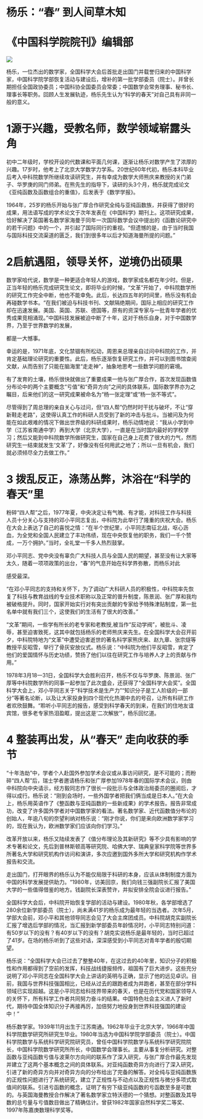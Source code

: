 # 杨乐：“春” 到人间草木知

# 《中国科学院院刊》编辑部

![](images/34015a279f413b473589add42b45a629dea4d8436ff4f3c46a6fdf8136eedf79.jpg)

杨乐，一位杰出的数学家，全国科学大会后首批走出国门并载誉归来的中国科学家，中国科学院学部恢复活动与建设后，增补的第一批学部委员（院士）。并曾长期担任全国政协委员；中国科协全国委员会常委；中国数学会常务理事、秘书长、理事长等职务。回顾人生发展轨迹，杨乐先生认为“科学的春天”对自己具有非同一般的意义。

# 1源于兴趣，受教名师，数学领域崭露头角

初中二年级时，学校开设的代数课和平面几何课，逐渐让杨乐对数学产生了浓厚的兴趣。17岁时，他考上了北京大学数学力学系。20世纪60年代初，杨乐本科毕业后考入中科院数学所继续攻读研究生，并有幸成为数学大师熊庆来教授的关门弟子、华罗庚的同门师弟。在熊先生的指导下，读研的头3个月，杨乐就完成论文《亚纯函数及函数组合的重值》，后发表于《数学学报》。

1964年，25岁的杨乐开始与张广厚合作研究全纯与亚纯函数族，并获得了很好的成果，用法语写成的学术论文于次年发表在《中国科学》期刊上。这项研究成果，恰好解决了英国著名数学家海曼于同年一次国际数学会议中提出的《函数论研究中的若干问题》中的一个，并引起了国际同行的重视。“但遗憾的是，由于当时我国与国际科技交流渠道的匮乏，我们到很多年以后才知道海曼所提的问题。”

# 2启航遇阻，领导关怀，逆境仍出硕果

数学家哈代说，数学是一种更适合年轻人的游戏，数学家成名都在年少时。但是，正当年轻的杨乐完成研究生论文，即将毕业的时候，“文革”开始了，中科院数学所的研究工作完全中断，他也不能幸免。此后，长达四五年的时间里，杨乐没有机会再碰数学书本。“在我们被迫与科技书刊、文献隔绝期间，国际上相应的研究工作却在迅速发展。美国、英国、苏联、德国等，原有的资深专家与一批青年学者的优秀成果竞相涌现。”中国科技发展被迫中断了十年，这对于杨乐自身，对于中国数学界，乃至于世界数学的发展，

都是一大憾事。

幸运的是，1971年底，文化禁锢有所松动，周恩来总理亲自过问中科院的工作，并肯定基础理论研究的重要性。此后，杨乐逐渐恢复研究工作，并可以到图书馆查阅文献，从而告别了只能在脑海里“走走神”，抽象地思考一些数学问题的窘境。

有了发育的土壤，杨乐很快就做出了重要成果一他与张广厚合作，首次发现函数值分布论中的两个主要概念“亏值”和“奇异方向”之间的具体联系，国际数学界亦为之瞩目，后来他们的这一研究成果被命名为“杨一张定理”或“杨一张不等式”。

尽管得到了周总理的亲自关心与过问，但“四人帮”仍然时时干扰与破坏，不让“穿新鞋走老路”，这使得认真工作的科研人员受到了新的冲击与批斗。当被问及为何能在如此艰难的情况下做出世界级的科研成果时，杨乐动情地说：“我从小学到中学（江苏省南通中学）再到大学（北京大学），一直是在当时国内最好的学校学习；然后又能到中科院数学所做研究生，国家在自己身上花费了很大的力气，然而研究生一结束就发生‘文革’了，好像没有任何用武之地了；所以一旦有机会，我们就必须倾尽全力去做工作。”

# 3 拨乱反正，涤荡丛弊，沐浴在“科学的春天”里

粉碎“四人帮”之后，1977年夏，中央决定让有气魄、有才能，对科技工作与科技人员十分关心与支持的邓小平同志复出，中科院为此举行了隆重的庆祝大会。杨乐在大会上表达了自己的喜悦之情：“在半个世纪里，小平同志南征北战，呕心沥血，为全党和全国人民建立了丰功伟绩，现在中央恢复他的职务，我们一千个赞成，一万个拥护。”当时，全礼堂一千多人热烈鼓掌。

邓小平同志、党中央没有辜负广大科技人员与全国人民的期望，甚至没有让大家等太久，随着一项项政策的出台，“春”的气息开始在科学界弥散，而杨乐对此

感受最深。

“在邓小平同志的支持和关怀下，为了调动广大科研人员的积极性，中科院率先恢复了科技与教育战线的专业技术职称以及正常的普升制度，陈景润、张广厚和我均被破格提升。同时，国家开始实行对有突出贡献的专家给予特殊津贴制度，第一批名单中就有我们三个，这使我们的生活有了很大的改善。”

“文革”期间，一些学有所长的老专家和老教授,被当作“反动学阀”，被批斗、凌辱，甚至迫害致死，这其中就包括杨乐的老师熊庆来先生。在全国科学大会召开前夕，中科院特地为“文革”中遭受迫害逝世的著名科学家熊庆来、赵九章、张宗燧等教授平反昭雪，举行了骨灰安放仪式。杨乐说：“中科院为他们平反昭雪，肯定了他们的爱国情怀与历史功绩，赞扬了他们以往在研究工作与培养人才上的贡献与作用。”

1978年3月18一31日，全国科学大会胜利召开，杨乐不仅与华罗庚、陈景润、张广厚等中科院数学所的同事一起参加了此次盛会，还获得了“全国科学大会奖”。全国科学大会上，邓小平同志关于“科学技术是生产力”“知识分子是工人阶级的一部分”等著名论断，以及让大家投身到四个现代化热潮中去的号召，让所有科研工作者欢欣鼓舞。“聆听小平同志的报告，感受到科学春天的到来，在我们的住地友谊宾馆，很多老专家热泪盈眶，提出这是‘二次解放’”，杨乐回忆道。

# 4 整装再出发，从“春天” 走向收获的季节

“十年浩劫”中，学者个人赴国外参加学术会议或从事访问研究，是不可能的；而粉碎“四人帮”后，瑞士学者邀请杨乐和张广厚参加1978年春的国际学术会议，则由中科院向中央请示，经方毅同志作了很长一段批示与全体政治局委员的圈阅后，才得以成行。杨乐说：“刚到会场时，一些外国学者把我们俩当成是日本人。”在大会上，杨乐用英语作了《整函数与亚纯函数的一些新成果》的学术报告。报告非常成功，改变了许多国外学者对中国数学家的看法。著名数学家、近代函数值分布论的创始人，年逾八旬的奈望利纳对杨乐说：“刚才你说，你们是来向欧洲数学家学习的，现在我认为，欧洲数学家们应该向你们学习。”

改革开放以来，杨乐又陆续发表了《值分布理论及其新研究》等不少具有影响的学术专著和论文，先后到普林斯顿高等研究院、哈佛大学、瑞典皇家科学院等世界多所著名大学和研究机构作访问和演讲，多次应邀到国外多所大学和研究机构作学术报告和交流。

走出国门，打开眼界的杨乐认为不能仅局限于科研的本身，应该从体制制度方面为中国的科学发展提供助力。“1980年，访美回京，我们向钱三强副院长汇报了美国大学的一些值得借鉴的地方。钱副院长深表赞许，并拟安排全院会议进行报告。”

全国科学大会后，中科院开始恢复学部的活动与建设。1980年秋，各学部增选了280余位新学部委员（院士），尚未满41岁的杨乐成为最年轻的当选者。次年5月，学部大会前，邓小平和其他领导同志会见了大会主席团成员。中科院胡克实副院长汇报了增选后学部的情况，当汇报到新学部委员年龄情况时，小平同志特别问道：有50岁以下的没有？有40岁以下的没有？胡克实说杨乐是最年轻的，当时已超过了41岁。在场的杨乐听到了这些对话，深深感受到小平同志对青年学者的殷切期望。

杨乐说：“全国科学大会已过去了整整40年，在这过去的40年里，知识分子的积极性和作用都得到了空前的发挥，科技战线捷报频传，祖国有了巨大进步。这些充分说明了邓小平同志在全国科学大会上讲话的英明与正确，显示了他的远见卓识。目前，我国与世界科技强国相比，已经从过去的跟跑者成为并跑者，甚至在部分学科领域已实现超越。这是小平同志给科技界带来的春天，也是在历代党和国家领导人的关怀下，所有科学工作者共同努力奋斗的结果。中国特色社会主义进人了新时代，期待中国全体知识分子再接再厉，加倍努力地投身到世界科技强国的建设中！”

杨乐数学家。1939年11月出生于江苏南通。1962年毕业于北京大学，1966年中国科学院数学研究所研究生毕业。1980年当选为中国科学院学部委员（院士）。中国科学院数学与系统科学研究院研究员，曾任中国科学院数学与系统科学研究院院长，中国科学院数学研究所所长，中国数学会理事长。主要从事复分析研究。对整函数与亚纯函数亏值与波莱尔方向间的联系作了深入研究，与张广厚合作最先发现并建立了这两个基本概念之间的具体联系。对亚纯函数奇异方向进行了深入研究，引进了新的奇异方向并对奇异方向的分布给出了完备的解答。对全纯与亚纯函数族的正规性问题进行了系统研究，建立了正规性与不动点以及正规性与微分多项式取值间的联系。引进亏函数的概念，证明了有穷下级亚纯函数的亏函数至多是可数的。与英国海曼教授合作解决了著名数学家立特沃德的一个猜想。对整函数及其导数的总亏量与亏值数目做出了精确估计。曾获1982年国家自然科学奖二等奖、1997年陈嘉庚数理科学奖等。
